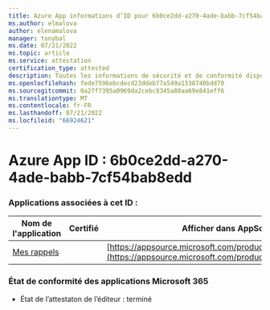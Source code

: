 ```yaml
---
title: Azure App informations d’ID pour 6b0ce2dd-a270-4ade-babb-7cf54bab8edd
ms.author: elmalova
author: elenamalova
manager: tonybal
ms.date: 07/21/2022
ms.topic: article
ms.service: attestation
certification_type: attested
description: Toutes les informations de sécurité et de conformité disponibles pour 6b0ce2dd-a270-4ade-babb-7cf54bab8edd.
ms.openlocfilehash: fede7596ebcdecd23ddeb77a549a1338740bdd70
ms.sourcegitcommit: 0a27f7395a0969da2cebc8345a88aa69e841eff6
ms.translationtype: MT
ms.contentlocale: fr-FR
ms.lasthandoff: 07/21/2022
ms.locfileid: "66924621"
---
```

# <a name="azure-app-id-6b0ce2dd-a270-4ade-babb-7cf54bab8edd"></a>Azure App ID : 6b0ce2dd-a270-4ade-babb-7cf54bab8edd


### <a name="apps-associated-with-this-id"></a>Applications associées à cet ID :
| **Nom de l'application** | **Certifié** | **Afficher dans AppSource** |
|--------------|---------------|-----------------------|
| [Mes rappels](../forward/WA200004342.md) |  | [https://appsource.microsoft.com/product/office/WA200004342](https://appsource.microsoft.com/product/office/WA200004342) |

### <a name="microsoft-365-app-compliance-status"></a>État de conformité des applications Microsoft 365
- État de l’attestaton de l’éditeur : terminé

